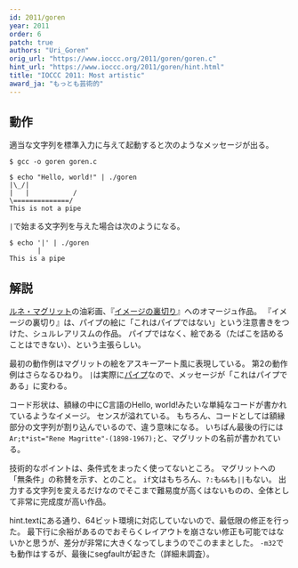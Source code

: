 ```yaml
---
id: 2011/goren
year: 2011
order: 6
patch: true
authors: "Uri_Goren"
orig_url: "https://www.ioccc.org/2011/goren/goren.c"
hint_url: "https://www.ioccc.org/2011/goren/hint.html"
title: "IOCCC 2011: Most artistic"
award_ja: "もっとも芸術的"
---
```


## 動作

適当な文字列を標準入力に与えて起動すると次のようなメッセージが出る。

```
$ gcc -o goren goren.c

$ echo "Hello, world!" | ./goren
|\_/|
|   |           /
\==============/
This is not a pipe
```

`|`で始まる文字列を与えた場合は次のようになる。

```
$ echo '|' | ./goren
       |
This is a pipe
```

## 解説

[ルネ・マグリット](https://ja.wikipedia.org/wiki/%E3%83%AB%E3%83%8D%E3%83%BB%E3%83%9E%E3%82%B0%E3%83%AA%E3%83%83%E3%83%88)の油彩画、『[イメージの裏切り](https://ja.wikipedia.org/wiki/%E3%82%A4%E3%83%A1%E3%83%BC%E3%82%B8%E3%81%AE%E8%A3%8F%E5%88%87%E3%82%8A)』へのオマージュ作品。
『イメージの裏切り』は、パイプの絵に「これはパイプではない」という注意書きをつけた、シュルレアリスムの作品。
パイプではなく、絵である（たばこを詰めることはできない）、という主張らしい。

最初の動作例はマグリットの絵をアスキーアート風に表現している。
第2の動作例はさらなるひねり。
`|`は実際に[パイプ](https://ja.wikipedia.org/wiki/%E3%83%91%E3%82%A4%E3%83%97_%28%E3%82%B3%E3%83%B3%E3%83%94%E3%83%A5%E3%83%BC%E3%82%BF%29)なので、メッセージが「これはパイプである」に変わる。

コード形状は、額縁の中にC言語のHello, world!みたいな単純なコードが書かれているようなイメージ。
センスが溢れている。
もちろん、コードとしては額縁部分の文字列が割り込んでいるので、違う意味になる。
いちばん最後の行には`Ar;t*ist="Rene Magritte"-(1898-1967);`と、マグリットの名前が書かれている。

技術的なポイントは、条件式をまったく使ってないところ。
マグリットへの「無条件」の称賛を示す、とのこと。
`if`文はもちろん、`?:`も`&&`も`||`もない。
出力する文字列を変えるだけなのでそこまで難易度が高くはないものの、全体として非常に完成度が高い作品。

hint.textにある通り、64ビット環境に対応していないので、最低限の修正を行った。
最下行に余裕があるのでおそらくレイアウトを崩さない修正も可能ではないかと思うが、差分が非常に大きくなってしまうのでこのままとした。
`-m32`でも動作はするが、最後にsegfaultが起きた（詳細未調査）。
